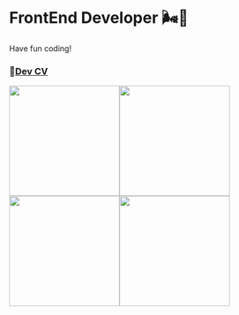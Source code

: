 # FrontEnd Developer 🌬🧸 
Have fun coding!
### 🤳[Dev CV](https://github.com/shamilkhan/CV)
<img src="https://media.giphy.com/media/vFKqnCdLPNOKc/giphy.gif" width="200px" /><img src="https://media.giphy.com/media/vFKqnCdLPNOKc/giphy.gif" width="200px" /><img src="https://media.giphy.com/media/vFKqnCdLPNOKc/giphy.gif" width="200px" /><img src="https://media.giphy.com/media/vFKqnCdLPNOKc/giphy.gif" width="200px" /> 

